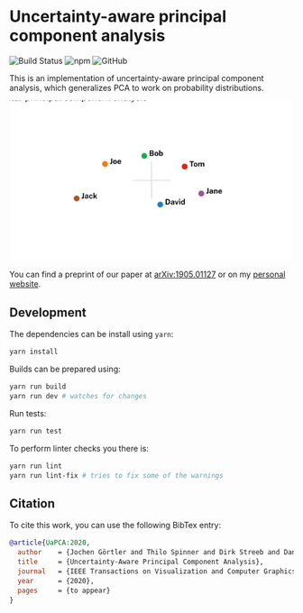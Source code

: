 # Uncertainty-aware principal component analysis

![Build Status](https://github.com/grtlr/uapca/workflows/build/badge.svg)
![npm](https://img.shields.io/npm/v/uapca)
![GitHub](https://img.shields.io/github/license/grtlr/uapca)

This is an implementation of uncertainty-aware principal component analysis, which generalizes PCA to work on probability distributions.

![Teaser](https://raw.githubusercontent.com/grtlr/uapca/master/teaser.gif)

You can find a preprint of our paper at [arXiv:1905.01127](https://arxiv.org/abs/1905.01127) or on my [personal website](https://www.jgoertler.com).

## Development

The dependencies can be install using `yarn`:

```bash
yarn install
```

Builds can be prepared using:

```bash
yarn run build
yarn run dev # watches for changes
```

Run tests:

```bash
yarn run test
```
    
To perform linter checks you there is:

```bash
yarn run lint
yarn run lint-fix # tries to fix some of the warnings
```

## Citation

To cite this work, you can use the following BibTex entry:

```bibtex
@article{UaPCA:2020,
  author    = {Jochen Görtler and Thilo Spinner and Dirk Streeb and Daniel Weiskopf and Oliver Deussen},
  title     = {Uncertainty-Aware Principal Component Analysis},
  journal   = {IEEE Transactions on Visualization and Computer Graphics},
  year      = {2020},
  pages     = {to appear}
}
```
